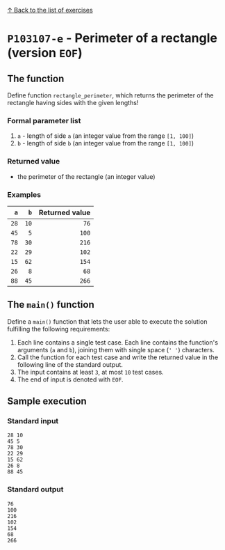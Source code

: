 
[↑ Back to the list of exercises](./README.md)

# `P103107-e` - Perimeter of a rectangle (version `EOF`)

## The function

Define function `rectangle_perimeter`, which returns the perimeter of the rectangle having sides with the given lengths!

### Formal parameter list

1. `a` - length of side `a` (an integer value from the range `[1, 100]`)
1. `b` - length of side `b` (an integer value from the range `[1, 100]`)

### Returned value

* the perimeter of the rectangle (an integer value)

### Examples

| `a` | `b` | Returned value | 
| ---: | ---: | --: | 
| `28` | `10` | `76` | 
| `45` | `5` | `100` | 
| `78` | `30` | `216` | 
| `22` | `29` | `102` | 
| `15` | `62` | `154` | 
| `26` | `8` | `68` | 
| `88` | `45` | `266` | 

## The `main()` function

Define a `main()` function that lets the user able to execute the solution fulfilling the following requirements:

1. Each line contains a single test case. Each line contains the function's arguments (`a` and `b`), joining them with single space (`' '`) characters.
1. Call the function for each test case and write the returned value in the following line of the standard output.
1. The input contains at least `3`, at most `10` test cases.
1. The end of input is denoted with `EOF`.

## Sample execution

### Standard input

```
28 10
45 5
78 30
22 29
15 62
26 8
88 45
```

### Standard output

```
76
100
216
102
154
68
266
```